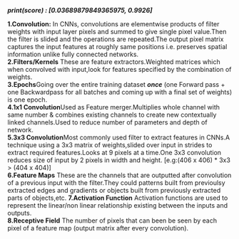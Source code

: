 ***print(score) : [0.03689879849365975, 0.9926]***
  
**1.Convolution:** In CNNs, convolutions are elementwise products of filter weights with input layer pixels and summed to give single pixel value.Then the filter is slided and the operations are repeated.The output pixel matrix captures the input features at roughly same positions i.e. preserves spatial information unlike fully connected networks.  
**2.Filters/Kernels** These are feature extractors.Weighted matrices which when convolved with input,look for features specified by the combination of weights.  
**3.Epochs**Going over the entire training dataset ***once*** (one Forward pass + one Backwardpass for all batches and coming up with a final set of weights) is one epoch.  
**4.1x1 Convolution**Used as Feature merger.Multiplies whole channel with same number & combines existing channels to create new contextually linked channels.Used to reduce number of parameters and depth of network.  
**5.3x3 Convolution**Most commonly used filter to extract features in CNNs.A technique using a 3x3 matrix of weights,slided over input in strides to extract required features.Looks at 9 pixels at a time.One 3x3 convolution reduces size of input by 2 pixels in width and height. [e.g:(406 x 406) * 3x3 > (404 x 404)]  
**6.Feature Maps** These are the channels that are outputted after convolution of a previous input with the filter.They could patterns built from previoulsy extracted edges and gradients or objects built from previously extracted parts of objects,etc.
**7.Activation Function**  Activation functions are used to represent the linear/non linear relationship existing between the inputs and outputs.  
**8.Receptive Field** The number of pixels that can been be seen by each pixel of a feature map (output matrix after every convolution).
